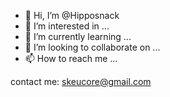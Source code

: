 - 👋 Hi, I’m @Hipposnack
- 👀 I’m interested in ...
- 🌱 I’m currently learning ...
- 💞️ I’m looking to collaborate on ...
- 📫 How to reach me ...

<!---
Hipposnack/Hipposnack is a ✨ special ✨ repository because its `README.md` (this file) appears on your GitHub profile.
You can click the Preview link to take a look at your changes.
--->

contact me: skeucore@gmail.com
